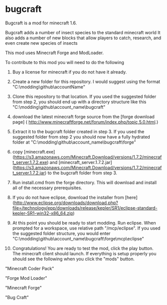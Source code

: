 bugcraft
========

Bugcraft is a mod for minecraft 1.6.  

Bugcraft adds a number of insect species to the standard minecraft world
It also adds a number of new blocks that allow players to catch, research, and even create new species of insects

This mod uses Minecraft Forge and ModLoader.

To contribute to this mod you will need to do the following

1) Buy a license for minecraft if you do not have it already.  

2) Create a new folder for this repository.  I would suggest using the format "C:\modding\github\accountName\"

3) Clone this repository to that location.  If you used the suggested folder from step 2, 
you should end up with a directory structure like this "C:\modding\github\account_name\bugcraft" 

3) download the latest minecraft forge source from the [forge download page] (
http://www.minecraftforge.net/forum/index.php/topic,5.0.html.)

4) Extract it to the bugcraft folder created in step 3.  If you used the suggested folder from step 2
you should now have a fully hydrated folder at "C:\modding\github\account_name\bugcraft\forge"

5) copy [minecraft.exe] (https://s3.amazonaws.com/Minecraft.Download/versions/1.7.2/minecraft_server.1.7.2.exe)
   and [minecraft_server.1.7.2.jar] (https://s3.amazonaws.com/Minecraft.Download/versions/1.7.2/minecraft_server.1.7.2.jar)
   to the bugcraft folder from step 3.

6) Run install.cmd from the forge directory.  This will download and install all of the necessary prerequisites. 
   
7) If you do not have eclipse, download the installer from [here] (http://www.eclipse.org/downloads/download.php?file=/technology/epp/downloads/release/kepler/SR1/eclipse-standard-kepler-SR1-win32-x86_64.zip)

8) At this point you should be ready to start modding.  Run eclipse.  When prompted for a workspace, 
use relative path "/mcp/eclipse".  If you used the suggested folder structure, you would enter
"C:\modding\github\account_name\bugcraft\forge\mcp\eclipse"

9) Congratulations!  You are ready to test the mod, click the play button.  
The minecraft client should launch.
If everything is setup properly you should see the following when you click the "mods" button.

"Minecraft Coder Pack"

"Forge Mod Loader"

"Minecraft Forge"

"Bug Craft"
 

